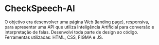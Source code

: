 # CheckSpeech-AI
O objetivo era desenvolver uma página Web (landing page), responsiva, para apresentar uma API que utiliza Inteligência Artificial para conversão e interpretação de falas. Desenvolvi toda parte de design ao código. Ferramentas utilizadas: HTML, CSS, FIGMA e JS.
